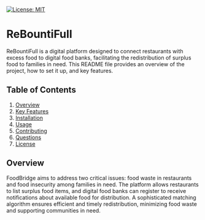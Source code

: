 [![License: MIT](https://img.shields.io/badge/License-MIT-yellow.svg)](https://opensource.org/licenses/MIT)
# ReBountiFull

ReBountiFull is a digital platform designed to connect restaurants with excess food to digital food banks, facilitating the redistribution of surplus food to families in need. This README file provides an overview of the project, how to set it up, and key features.

## Table of Contents

1. [Overview](#overview)
2. [Key Features](#key_features)
3. [Installation](#installation)
4. [Usage](#usage)
5. [Contributing](#contributing)
6. [Questions](#questions)
6. [License](#license)

## Overview

FoodBridge aims to address two critical issues: food waste in restaurants and food insecurity among families in need. The platform allows restaurants to list surplus food items, and digital food banks can register to receive notifications about available food for distribution. A sophisticated matching algorithm ensures efficient and timely redistribution, minimizing food waste and supporting communities in need.